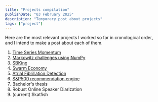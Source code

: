 ```yaml
---
title: "Projects compilation"
publishDate: "03 February 2025"
description: "Temporary post about projects"
tags: ["project"]
---
```


Here are the most relevant projects I worked so far in cronological order, and I intend to make a post about each of them.

1. [Time Series Momentum](https://github.com/turing-usp/Momentum)
2. [Markowitz challenges using NumPy](https://github.com/turing-usp/hack-itau-quant/tree/main)
3. [SBKing](https://github.com/rulojuka/sbking)
4. [Swarm Economy](https://github.com/swarm-citi-usp/swarm-lib-python)
5. [Atrial Fibrillation Detection](https://github.com/caio-freitas/wb-ki-medizin)
6. [S&P500 recommendation engine](https://github.com/guilhermefgs/tatu-re)
7. Bachelor's thesis
8. Robust Online Speaker Diarization
9. (current) Skatfish